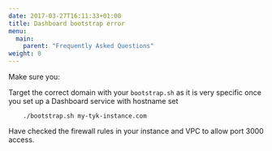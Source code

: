 ```yaml
---
date: 2017-03-27T16:11:33+01:00
title: Dashboard bootstrap error
menu:
  main:
    parent: "Frequently Asked Questions"
weight: 0 
---
```


Make sure you:

Target the correct domain with your `bootstrap.sh` as it is very specific once you set up a Dashboard service with hostname set

```{.copyWrapper}
	./bootstrap.sh my-tyk-instance.com

```

Have checked the firewall rules in your instance and VPC to allow
port 3000 access.